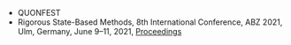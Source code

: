 - QUONFEST
- Rigorous State-Based Methods, 8th International Conference, ABZ 2021, Ulm, Germany, June 9–11, 2021, [Proceedings](https://link.springer.com/book/10.1007/978-3-030-77543-8)
